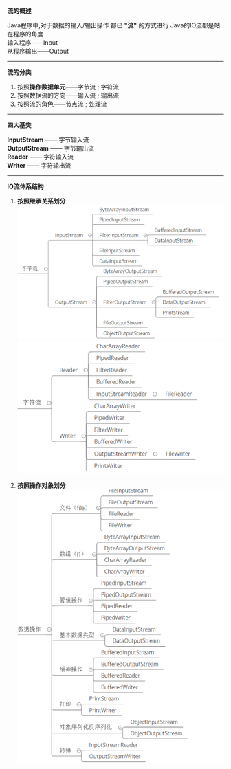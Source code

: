 **流的概述**   

Java程序中,对于数据的输入/输出操作 都已 **"流"** 的方式进行
Java的IO流都是站在程序的角度  
输入程序——Input   
从程序输出——Output
***
**流的分类**
1. 按照**操作数据单元**——字节流 ; 字符流
2. 按照数据流的方向——输入流 ; 输出流
3. 按照流的角色——节点流 ; 处理流
***
**四大基类**    

**InputStream** —— 字节输入流   
**OutputStream**  —— 字节输出流   
**Reader** —— 字符输入流   
**Writer** —— 字符输出流     

***
**IO流体系结构**   
1. **按照继承关系划分**
![alt 属性文本](picture/img_4.png)
![alt 属性文本](picture/img_5.png)    
   
2. **按照操作对象划分**   
![alt 属性文本](picture/img_6.png)  
